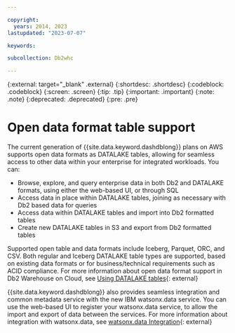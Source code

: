 ```yaml
---

copyright:
  years: 2014, 2023
lastupdated: "2023-07-07"

keywords: 

subcollection: Db2whc

---
```


<!-- Attribute definitions --> 
{:external: target="_blank" .external}
{:shortdesc: .shortdesc}
{:codeblock: .codeblock}
{:screen: .screen}
{:tip: .tip}
{:important: .important}
{:note: .note}
{:deprecated: .deprecated}
{:pre: .pre}

# Open data format table support

The current generation of {{site.data.keyword.dashdblong}} plans on AWS supports open data formats as DATALAKE tables, allowing for seamless access to other data within your enterprise for integrated workloads.
You can:

- Browse, explore, and query enterprise data in both Db2 and DATALAKE formats, using either the web-based UI, or through SQL
- Access data in place within DATALAKE tables, joining as necessary with Db2 based data for queries
- Access data within DATALAKE tables and import into Db2 formatted tables
- Create new DATALAKE tables in S3 and export from Db2 formatted tables

Supported open table and data formats include Iceberg, Parquet, ORC, and CSV. Both regular and Iceberg DATALAKE table types are supported, based on existing data formats or for business/technical requirements such as ACID compliance.  For more information about open data format support in Db2 Warehouse on Cloud, see [Using DATALAKE tables](https://www.ibm.com/docs/en/db2woc?topic=using-datalake-tables){: external}



{{site.data.keyword.dashdblong}} also provides seamless integration and common metadata service with the new IBM watsonx.data service. You can use the web-based UI to register your watsonx.data service, to allow the import and export of data between the services.  For more information about integration with watsonx.data, see [watsonx.data Integration](https://www.ibm.com/docs/en/db2woc?topic=watsonxdata-integration){: external}

